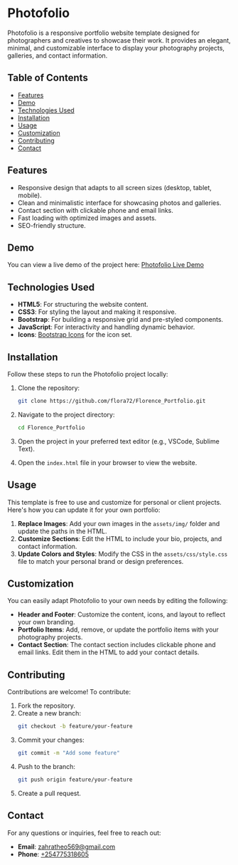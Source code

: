 # Photofolio

Photofolio is a responsive portfolio website template designed for photographers and creatives to showcase their work. It provides an elegant, minimal, and customizable interface to display your photography projects, galleries, and contact information.

## Table of Contents
- [Features](#features)
- [Demo](#demo)
- [Technologies Used](#technologies-used)
- [Installation](#installation)
- [Usage](#usage)
- [Customization](#customization)
- [Contributing](#contributing)
- [Contact](#contact)

## Features
- Responsive design that adapts to all screen sizes (desktop, tablet, mobile).
- Clean and minimalistic interface for showcasing photos and galleries.
- Contact section with clickable phone and email links.
- Fast loading with optimized images and assets.
- SEO-friendly structure.

## Demo
You can view a live demo of the project here:
[Photofolio Live Demo](https://flora72.github.io/Photofolio/)

## Technologies Used
- **HTML5**: For structuring the website content.
- **CSS3**: For styling the layout and making it responsive.
- **Bootstrap**: For building a responsive grid and pre-styled components.
- **JavaScript**: For interactivity and handling dynamic behavior.
- **Icons**: [Bootstrap Icons](https://icons.getbootstrap.com/) for the icon set.

## Installation
Follow these steps to run the Photofolio project locally:

1. Clone the repository:
    ```bash
    git clone https://github.com/flora72/Florence_Portfolio.git
    ```

2. Navigate to the project directory:
    ```bash
    cd Florence_Portfolio
    ```

3. Open the project in your preferred text editor (e.g., VSCode, Sublime Text).

4. Open the `index.html` file in your browser to view the website.

## Usage
This template is free to use and customize for personal or client projects. Here's how you can update it for your own portfolio:

1. **Replace Images**: Add your own images in the `assets/img/` folder and update the paths in the HTML.
2. **Customize Sections**: Edit the HTML to include your bio, projects, and contact information.
3. **Update Colors and Styles**: Modify the CSS in the `assets/css/style.css` file to match your personal brand or design preferences.

## Customization
You can easily adapt Photofolio to your own needs by editing the following:
- **Header and Footer**: Customize the content, icons, and layout to reflect your own branding.
- **Portfolio Items**: Add, remove, or update the portfolio items with your photography projects.
- **Contact Section**: The contact section includes clickable phone and email links. Edit them in the HTML to add your contact details.

## Contributing
Contributions are welcome! To contribute:
1. Fork the repository.
2. Create a new branch:
    ```bash
    git checkout -b feature/your-feature
    ```
3. Commit your changes:
    ```bash
    git commit -m "Add some feature"
    ```
4. Push to the branch:
    ```bash
    git push origin feature/your-feature
    ```
5. Create a pull request.

## Contact
For any questions or inquiries, feel free to reach out:
- **Email**: [zahratheo569@gmail.com](mailto:zahratheo569@gmail.com)
- **Phone**: [+254775318605](tel:+254775318605)
